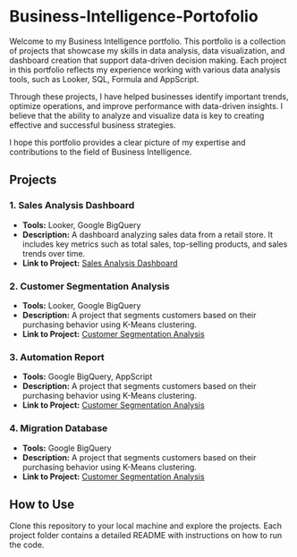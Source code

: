# Business-Intelligence-Portofolio
Welcome to my Business Intelligence portfolio. This portfolio is a collection of projects that showcase my skills in data analysis, data visualization, and dashboard creation that support data-driven decision making. Each project in this portfolio reflects my experience working with various data analysis tools, such as Looker, SQL, Formula and AppScript.

Through these projects, I have helped businesses identify important trends, optimize operations, and improve performance with data-driven insights. I believe that the ability to analyze and visualize data is key to creating effective and successful business strategies.

I hope this portfolio provides a clear picture of my expertise and contributions to the field of Business Intelligence.

## Projects

### 1. Sales Analysis Dashboard
- **Tools:** Looker, Google BigQuery
- **Description:** A dashboard analyzing sales data from a retail store. It includes key metrics such as total sales, top-selling products, and sales trends over time.
- **Link to Project:** [Sales Analysis Dashboard](https://github.com/AliveNata/Business-Intelligence-Portofolio/tree/main/BI%20Portofolio/Sales%20Analysis%20Dashboard)

### 2. Customer Segmentation Analysis
- **Tools:** Looker, Google BigQuery
- **Description:** A project that segments customers based on their purchasing behavior using K-Means clustering.
- **Link to Project:** [Customer Segmentation Analysis](link-to-your-project)

### 3. Automation Report
- **Tools:** Google BigQuery, AppScript
- **Description:** A project that segments customers based on their purchasing behavior using K-Means clustering.
- **Link to Project:** [Customer Segmentation Analysis](link-to-your-project)

### 4. Migration Database
- **Tools:** Google BigQuery
- **Description:** A project that segments customers based on their purchasing behavior using K-Means clustering.
- **Link to Project:** [Customer Segmentation Analysis](link-to-your-project)

## How to Use
Clone this repository to your local machine and explore the projects. Each project folder contains a detailed README with instructions on how to run the code.
